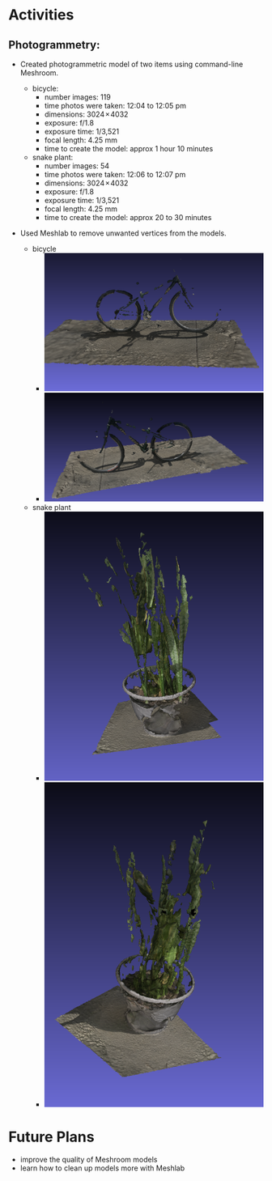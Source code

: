 # Activities

## Photogrammetry:

- Created photogrammetric model of two items using command-line Meshroom.
  - bicycle: 
    -  number images: 119
    -  time photos were taken: 12:04 to 12:05 pm
    -  dimensions: 3024 × 4032 
    -  exposure: f/1.8
    -  exposure time: 1/3,521
    -  focal length: 4.25 mm
    -  time to create the model: approx 1 hour 10 minutes
  - snake plant: 
    -  number images: 54
    -  time photos were taken: 12:06 to 12:07 pm
    -  dimensions: 3024 × 4032 
    -  exposure: f/1.8
    -  exposure time: 1/3,521
    -  focal length: 4.25 mm
    -  time to create the model: approx 20 to 30 minutes
         
- Used Meshlab to remove unwanted vertices from the models.
  - bicycle
    - ![Bicycle model!](bicycle1.png)
    - ![Bicycle model!](bicycle2.png)
  - snake plant
    - ![Snake plant model!](snake-plant1.png)
    - ![Snake plant model!](snake-plant2.png)


# Future Plans

- improve the quality of Meshroom models
- learn how to clean up models more with Meshlab


